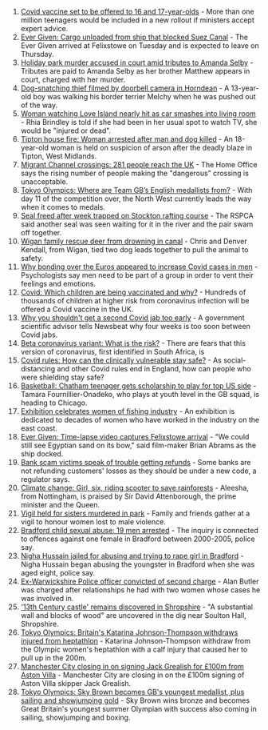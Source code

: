 1. [Covid vaccine set to be offered to 16 and 17-year-olds](https://www.bbc.co.uk/news/uk-58080232) - More than one million teenagers would be included in a new rollout if ministers accept expert advice.
2. [Ever Given: Cargo unloaded from ship that blocked Suez Canal](https://www.bbc.co.uk/news/uk-england-suffolk-58085950) - The Ever Given arrived at Felixstowe on Tuesday and is expected to leave on Thursday.
3. [Holiday park murder accused in court amid tributes to Amanda Selby](https://www.bbc.co.uk/news/uk-wales-58083395) - Tributes are paid to Amanda Selby as her brother Matthew appears in court, charged with her murder.
4. [Dog-snatching thief filmed by doorbell camera in Horndean](https://www.bbc.co.uk/news/uk-england-hampshire-58086838) - A 13-year-old boy was walking his border terrier Melchy when he was pushed out of the way.
5. [Woman watching Love Island nearly hit as car smashes into living room](https://www.bbc.co.uk/news/uk-england-nottinghamshire-58086150) - Rhia Brindley is told if she had been in her usual spot to watch TV, she would be "injured or dead".
6. [Tipton house fire: Woman arrested after man and dog killed](https://www.bbc.co.uk/news/uk-england-birmingham-58088457) - An 18-year-old woman is held on suspicion of arson after the deadly blaze in Tipton, West Midlands.
7. [Migrant Channel crossings: 281 people reach the UK](https://www.bbc.co.uk/news/uk-england-kent-58083490) - The Home Office says the rising number of people making the "dangerous" crossing is unacceptable.
8. [Tokyo Olympics: Where are Team GB’s English medallists from?](https://www.bbc.co.uk/news/uk-england-58073305) - With day 11 of the competition over, the North West currently leads the way when it comes to medals.
9. [Seal freed after week trapped on Stockton rafting course](https://www.bbc.co.uk/news/uk-england-tees-58086090) - The RSPCA said another seal was seen waiting for it in the river and the pair swam off together.
10. [Wigan family rescue deer from drowning in canal](https://www.bbc.co.uk/news/uk-england-manchester-58080726) - Chris and Denver Kendall, from Wigan, tied two dog leads together to pull the animal to safety.
11. [Why bonding over the Euros appeared to increase Covid cases in men](https://www.bbc.co.uk/news/health-58015593) - Psychologists say men need to be part of a group in order to vent their feelings and emotions.
12. [Covid: Which children are being vaccinated and why?](https://www.bbc.co.uk/news/health-57888429) - Hundreds of thousands of children at higher risk from coronavirus infection will be offered a Covid vaccine in the UK.
13. [Why you shouldn't get a second Covid jab too early](https://www.bbc.co.uk/news/newsbeat-57682233) - A government scientific advisor tells Newsbeat why four weeks is too soon between Covid jabs.
14. [Beta coronavirus variant: What is the risk?](https://www.bbc.co.uk/news/health-55534727) - There are fears that this version of coronavirus, first identified in South Africa, is
15. [Covid rules: How can the clinically vulnerable stay safe?](https://www.bbc.co.uk/news/health-51997151) - As social-distancing and other Covid rules end in England, how can people who were shielding stay safe?
16. [Basketball: Chatham teenager gets scholarship to play for top US side](https://www.bbc.co.uk/news/uk-england-kent-58074005) - Tamara Fournillier-Onadeko, who plays at youth level in the GB squad, is heading to Chicago.
17. [Exhibition celebrates women of fishing industry](https://www.bbc.co.uk/news/uk-england-norfolk-58077623) - An exhibition is dedicated to decades of women who have worked in the industry on the east coast.
18. [Ever Given: Time-lapse video captures Felixstowe arrival](https://www.bbc.co.uk/news/uk-england-suffolk-58080614) - "We could still see Egyptian sand on its bow," said film-maker Brian Abrams as the ship docked.
19. [Bank scam victims speak of trouble getting refunds](https://www.bbc.co.uk/news/uk-england-northamptonshire-58077621) - Some banks are not refunding customers' losses as they should be under a new code, a regulator says.
20. [Climate change: Girl, six, riding scooter to save rainforests](https://www.bbc.co.uk/news/uk-england-nottinghamshire-58033072) - Aleesha, from Nottingham, is praised by Sir David Attenborough, the prime minister and the Queen.
21. [Vigil held for sisters murdered in park](https://www.bbc.co.uk/news/uk-england-london-58080643) - Family and friends gather at a vigil to honour women lost to male violence.
22. [Bradford child sexual abuse: 19 men arrested](https://www.bbc.co.uk/news/uk-england-leeds-58084134) - The inquiry is connected to offences against one female in Bradford between 2000-2005, police say.
23. [Nigha Hussain jailed for abusing and trying to rape girl in Bradford](https://www.bbc.co.uk/news/uk-england-leeds-58077922) - Nigha Hussain began abusing the youngster in Bradford when she was aged eight, police say.
24. [Ex-Warwickshire Police officer convicted of second charge](https://www.bbc.co.uk/news/uk-england-coventry-warwickshire-58076023) - Alan Butler was charged after relationships he had with two women whose cases he was involved in.
25. ['13th Century castle' remains discovered in Shropshire](https://www.bbc.co.uk/news/uk-england-shropshire-58069335) - "A substantial wall and blocks of wood" are uncovered in the dig near Soulton Hall, Shropshire.
26. [Tokyo Olympics: Britain's Katarina Johnson-Thompson withdraws injured from heptathlon](https://www.bbc.co.uk/sport/olympics/58082673) - Katarina Johnson-Thompson withdraw from the Olympic women's heptathlon with a calf injury that caused her to pull up in the 200m.
27. [Manchester City closing in on signing Jack Grealish for £100m from Aston Villa](https://www.bbc.co.uk/sport/football/58088911) - Manchester City are closing in on the £100m signing of Aston Villa skipper Jack Grealish.
28. [Tokyo Olympics: Sky Brown becomes GB's youngest medallist, plus sailing and showjumping gold](https://www.bbc.co.uk/sport/olympics/58082545) - Sky Brown wins bronze and becomes Great Britain's youngest summer Olympian with success also coming in sailing, showjumping and boxing.
